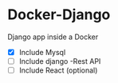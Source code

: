 # Docker-Django

Django app inside a Docker

- [x] Include Mysql
- [ ] Include django -Rest API
- [ ] Include React (optional)
<!--
# create a new repository on the command line
echo "# Docker-Django" >> README.md
git init
git add README.md
git commit -m "first commit"
git branch -M main
git remote add origin https://github.com/BobinMathew/Docker-Django.git
git push -u origin main

# push an existing repository from the command line
git remote add origin https://github.com/BobinMathew/Docker-Django.git
git branch -M main
git push -u origin main
-->
